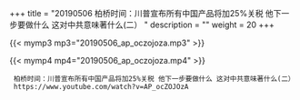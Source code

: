 +++
title = "20190506  柏桥时间：川普宣布所有中国产品将加25%关税 他下一步要做什么 这对中共意味著什么(二） "
description = ""
weight = 20
+++

{{< mymp3 mp3="20190506_ap_oczojoza.mp3" >}}

{{< mymp4 mp4="20190506_ap_oczojoza.mp4" >}}

     柏桥时间：川普宣布所有中国产品将加25%关税 他下一步要做什么 这对中共意味著什么(二） 
     https://www.youtube.com/watch?v=AP_ocZOJOzA 
     
